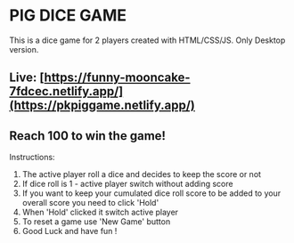 # PIG DICE GAME

This is a dice game for 2 players created with HTML/CSS/JS. Only Desktop version.

## Live: [https://funny-mooncake-7fdcec.netlify.app/](https://pkpiggame.netlify.app/)

## Reach 100 to win the game!

Instructions:

1. The active player roll a dice and decides to keep the score or not
2. If dice roll is 1 - active player switch without adding score
3. If you want to keep your cumulated dice roll score to be added to your overall score you need to click 'Hold'
4. When 'Hold' clicked it switch active player
5. To reset a game use 'New Game' button
6. Good Luck and have fun !
